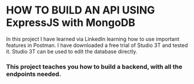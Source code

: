 
HOW TO BUILD AN API USING ExpressJS with MongoDB
=========================================
In this project I have learned via LinkedIn learning how to use important features in Postman.
I have downloaded a free trial of Studio 3T and tested it. Studio 3T can be used to edit the database directly.
### This project teaches you how to build a backend, with all the endpoints needed.
